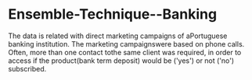 # Ensemble-Technique--Banking
The data is related with direct marketing campaigns of aPortuguese banking institution. The marketing campaignswere based on phone calls. Often, more than one contact tothe same client was required, in order to access if the product(bank term deposit) would be ('yes') or not ('no') subscribed.
